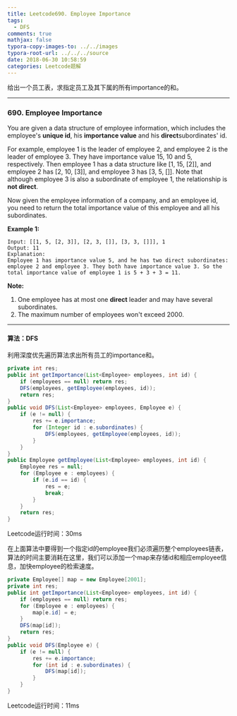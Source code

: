 ```yaml
---
title: Leetcode690. Employee Importance
tags:
  - DFS
comments: true
mathjax: false
typora-copy-images-to: ../../images
typora-root-url: ../../../source
date: 2018-06-30 10:58:59
categories: Leetcode题解
---
```


给出一个员工表，求指定员工及其下属的所有importance的和。

<!-- more -->

---

### 690. Employee Importance

You are given a data structure of employee information, which includes the employee's **unique id**, his **importance value** and his **direct**subordinates' id. 

For example, employee 1 is the leader of employee 2, and employee 2 is the leader of employee 3. They have importance value 15, 10 and 5, respectively. Then employee 1 has a data structure like [1, 15, [2]], and employee 2 has [2, 10, [3]], and employee 3 has [3, 5, []]. Note that although employee 3 is also a subordinate of employee 1, the relationship is **not direct**.

Now given the employee information of a company, and an employee id, you need to return the total importance value of this employee and all his subordinates.

**Example 1:**

```
Input: [[1, 5, [2, 3]], [2, 3, []], [3, 3, []]], 1
Output: 11
Explanation:
Employee 1 has importance value 5, and he has two direct subordinates: employee 2 and employee 3. They both have importance value 3. So the total importance value of employee 1 is 5 + 3 + 3 = 11.
```

**Note:**

1. One employee has at most one **direct** leader and may have several subordinates.
2. The maximum number of employees won't exceed 2000.

---

#### 算法：DFS

利用深度优先遍历算法求出所有员工的importance和。

```java
private int res;
public int getImportance(List<Employee> employees, int id) {
    if (employees == null) return res;
    DFS(employees, getEmployee(employees, id));
    return res;
}
public void DFS(List<Employee> employees, Employee e) {
    if (e != null) {
        res += e.importance;
        for (Integer id : e.subordinates) {
            DFS(employees, getEmployee(employees, id));
        }
    }
}
public Employee getEmployee(List<Employee> employees, int id) {
    Employee res = null;
    for (Employee e : employees) {
        if (e.id == id) {
            res = e;
            break;
        }
    }
    return res;
}
```

Leetcode运行时间：30ms

在上面算法中要得到一个指定id的employee我们必须遍历整个employees链表，算法的时间主要消耗在这里，我们可以添加一个map来存储id和相应employee信息，加快employee的检索速度。

```java
private Employee[] map = new Employee[2001];
private int res;
public int getImportance(List<Employee> employees, int id) {
    if (employees == null) return res;
    for (Employee e : employees) {
        map[e.id] = e;
    }
    DFS(map[id]);
    return res;
}
public void DFS(Employee e) {
    if (e != null) {
        res += e.importance;
        for (int id : e.subordinates) {
            DFS(map[id]);
        }
    }
}
```

Leetcode运行时间：11ms